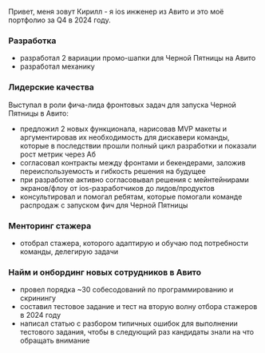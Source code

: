Привет, меня зовут Кирилл - я ios инженер из Авито и это моё портфолио за Q4 в 2024 году. 

### Разработка
- разработал 2 вариации промо-шапки для Черной Пятницы на Авито
- разработал механику 

### Лидерские качества
Выступал в роли фича-лида фронтовых задач для запуска Черной Пятницы в Авито:
- предложил 2 новых функционала, нарисовав MVP макеты и аргументировав их необходимость для дискавери команды, которые в последствии прошли полный цикл разработки и показали рост метрик через Аб 
- согласовал контракты между фронтами и бекендерами, заложив переиспользуемость и гибкость решения на будущее
- при разработке активно согласовывал решения с мейнтейнирами экранов/флоу от ios-разработчиков до лидов/продуктов
- консультировал и помогал ребятам, которые помогали команде распродаж с запуском фич для Черной Пятницы

### Менторинг стажера
- отобрал стажера, которого адаптирую и обучаю под потребности команды, делегирую задачи

### Найм и онбординг новых сотрудников в Авито 
- провел порядка ~30 собесодований по программированию и скринингу
- составил тестовое задание и тест на вторую волну отбора стажеров в 2024 году
- написал статью с разбором типичных ошибок для выполнении тестового задания, чтобы в следующий раз кандидаты знали на что обращать внимание
